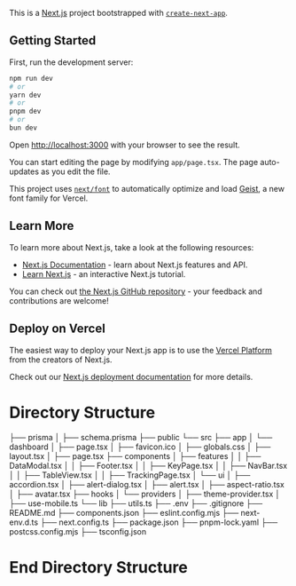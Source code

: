 This is a [Next.js](https://nextjs.org) project bootstrapped with [`create-next-app`](https://nextjs.org/docs/app/api-reference/cli/create-next-app).

## Getting Started

First, run the development server:

```bash
npm run dev
# or
yarn dev
# or
pnpm dev
# or
bun dev
```

Open [http://localhost:3000](http://localhost:3000) with your browser to see the result.

You can start editing the page by modifying `app/page.tsx`. The page auto-updates as you edit the file.

This project uses [`next/font`](https://nextjs.org/docs/app/building-your-application/optimizing/fonts) to automatically optimize and load [Geist](https://vercel.com/font), a new font family for Vercel.

## Learn More

To learn more about Next.js, take a look at the following resources:

- [Next.js Documentation](https://nextjs.org/docs) - learn about Next.js features and API.
- [Learn Next.js](https://nextjs.org/learn) - an interactive Next.js tutorial.

You can check out [the Next.js GitHub repository](https://github.com/vercel/next.js) - your feedback and contributions are welcome!

## Deploy on Vercel

The easiest way to deploy your Next.js app is to use the [Vercel Platform](https://vercel.com/new?utm_medium=default-template&filter=next.js&utm_source=create-next-app&utm_campaign=create-next-app-readme) from the creators of Next.js.

Check out our [Next.js deployment documentation](https://nextjs.org/docs/app/building-your-application/deploying) for more details.

# Directory Structure

├── prisma
│   ├── schema.prisma
├── public
└── src
    ├── app
    │   └── dashboard
    │       ├── page.tsx
    │   ├── favicon.ico
    │   ├── globals.css
    │   ├── layout.tsx
    │   ├── page.tsx
    ├── components
    │   ├── features
    │   │   ├── DataModal.tsx
    │   │   ├── Footer.tsx
    │   │   ├── KeyPage.tsx
    │   │   ├── NavBar.tsx
    │   │   ├── TableView.tsx
    │   │   ├── TrackingPage.tsx
    │   └── ui
    │       ├── accordion.tsx
    │       ├── alert-dialog.tsx
    │       ├── alert.tsx
    │       ├── aspect-ratio.tsx
    │       ├── avatar.tsx
    ├── hooks
    │   └── providers
    │       ├── theme-provider.tsx
    │   ├── use-mobile.ts
    └── lib
        ├── utils.ts
├── .env
├── .gitignore
├── README.md
├── components.json
├── eslint.config.mjs
├── next-env.d.ts
├── next.config.ts
├── package.json
├── pnpm-lock.yaml
├── postcss.config.mjs
├── tsconfig.json

# End Directory Structure
